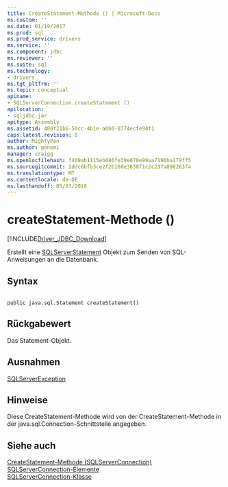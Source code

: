 ```yaml
---
title: CreateStatement-Methode () | Microsoft Docs
ms.custom: ''
ms.date: 01/19/2017
ms.prod: sql
ms.prod_service: drivers
ms.service: ''
ms.component: jdbc
ms.reviewer: ''
ms.suite: sql
ms.technology:
- drivers
ms.tgt_pltfrm: ''
ms.topic: conceptual
apiname:
- SQLServerConnection.createStatement ()
apilocation:
- sqljdbc.jar
apitype: Assembly
ms.assetid: 480f21b6-50cc-4b1e-a0b0-8774ecfe94f1
caps.latest.revision: 8
author: MightyPen
ms.author: genemi
manager: craigg
ms.openlocfilehash: f409ab1115eb086fe39e070e99aa7196ba179ff5
ms.sourcegitcommit: 2ddc0bfb3ce2f2b160e3638f1c2c237a898263f4
ms.translationtype: MT
ms.contentlocale: de-DE
ms.lasthandoff: 05/03/2018
---
```

# <a name="createstatement-method-"></a>createStatement-Methode ()
[!INCLUDE[Driver_JDBC_Download](../../../includes/driver_jdbc_download.md)]

  Erstellt eine [SQLServerStatement](../../../connect/jdbc/reference/sqlserverstatement-class.md) Objekt zum Senden von SQL-Anweisungen an die Datenbank.  
  
## <a name="syntax"></a>Syntax  
  
```  
  
public java.sql.Statement createStatement()  
```  
  
## <a name="return-value"></a>Rückgabewert  
 Das Statement-Objekt.  
  
## <a name="exceptions"></a>Ausnahmen  
 [SQLServerException](../../../connect/jdbc/reference/sqlserverexception-class.md)  
  
## <a name="remarks"></a>Hinweise  
 Diese CreateStatement-Methode wird von der CreateStatement-Methode in der java.sql.Connection-Schnittstelle angegeben.  
  
## <a name="see-also"></a>Siehe auch  
 [CreateStatement-Methode &#40;SQLServerConnection&#41;](../../../connect/jdbc/reference/createstatement-method-sqlserverconnection.md)   
 [SQLServerConnection-Elemente](../../../connect/jdbc/reference/sqlserverconnection-members.md)   
 [SQLServerConnection-Klasse](../../../connect/jdbc/reference/sqlserverconnection-class.md)  
  
  
